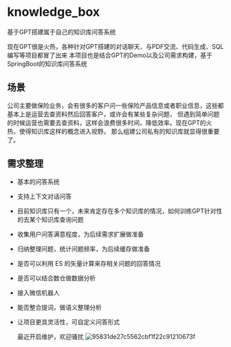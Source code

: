 # knowledge_box

基于GPT搭建属于自己的知识库问答系统

现在GPT很是火热，各种针对GPT搭建的对话聊天、与PDF交流、代码生成、SQL编写等项目都冒了出来
本项目也是结合GPT的Demo以及公司需求构建，基于SpringBoot的知识库问答系统

## 场景
公司主要做保险业务，会有很多的客户问一些保险产品信息或者职业信息，这些都基本上是运营去查资料然后回答客户，或许会有某些复杂问题，
但遇到简单问题的时候运营也需要去查资料，这样会浪费很多时间，降低效率。现在GPT的火热，使得知识库这样的概念进入视野。
那么组建公司私有的知识库就显得很重要了。

## 需求整理
- 基本的问答系统
- 支持上下文对话问答
- 目前知识库只有一个，未来肯定存在多个知识库的情况，如何训练GPT针对性的去某个知识库查询问题
- 收集用户问答满意程度，为后续需求扩展做准备
- 归纳整理问题，统计问题频率，为后续缓存做准备 
- 是否可以利用 ES 的矢量计算来存相关问题的回答情况
- 是否可以结合数仓做数据分析
- 接入微信机器人
- 能否整合提词，做语义整理分析
- 让项目更具灵活性，可自定义问答形式



  最近开启维护，欢迎骚扰
  ![95831de27c5562cbf1f22c91210673f](https://github.com/FFFamily/knowledge_box/assets/49579222/92bbd0e8-6d22-4ae5-8a44-b64fd13197fa)

